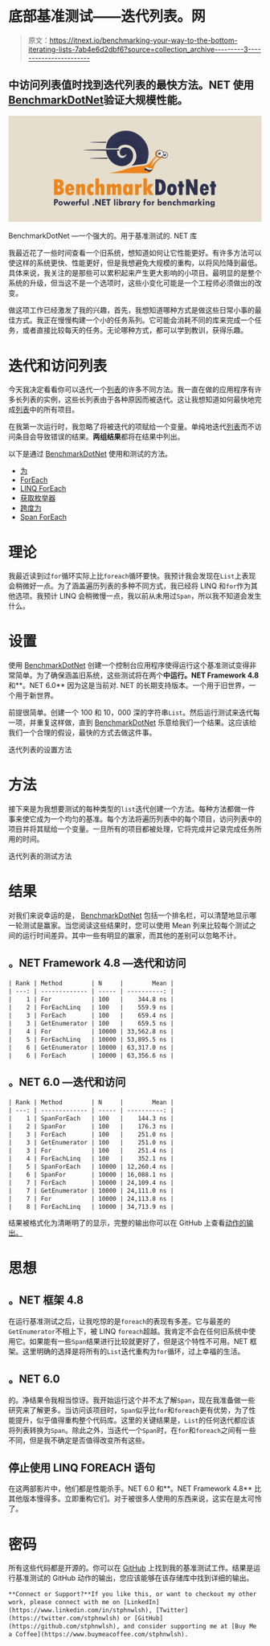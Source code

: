 # 底部基准测试——迭代列表。网

> 原文：<https://itnext.io/benchmarking-your-way-to-the-bottom-iterating-lists-7ab4e6d2dbf6?source=collection_archive---------3----------------------->

## 中访问列表值时找到迭代列表的最快方法。NET 使用[BenchmarkDotNet](https://benchmarkdotnet.org/)验证大规模性能。

![](img/61fad17c4f925a99c0c40e8a7d584b98.png)

BenchmarkDotNet —一个强大的。用于基准测试的. NET 库

我最近花了一些时间查看一个旧系统，想知道如何让它性能更好。有许多方法可以使这样的系统更快、性能更好，但是我想避免大规模的重构，以将风险降到最低。具体来说，我关注的是那些可以累积起来产生更大影响的小项目。最明显的是整个系统的升级，但当这不是一个选项时，这些小变化可能是一个工程师必须做出的改变。

做这项工作已经激发了我的兴趣，首先，我想知道哪种方式是做这些日常小事的最佳方式。我正在慢慢构建一个小的任务系列。它可能会消耗不同的库来完成一个任务，或者直接比较每天的任务。无论哪种方式，都可以学到教训，获得乐趣。

# 迭代和访问列表

今天我决定看看你可以迭代一个[列表](https://docs.microsoft.com/en-us/dotnet/api/system.collections.generic.list-1)的许多不同方法。我一直在做的应用程序有许多长列表的实例，这些长列表由于各种原因而被迭代。这让我想知道如何最快地完成[列表](https://docs.microsoft.com/en-us/dotnet/api/system.collections.generic.list-1)中的所有项目。

在我第一次运行时，我忽略了将被迭代的项赋给一个变量。单纯地迭代[列表](https://docs.microsoft.com/en-us/dotnet/api/system.collections.generic.list-1)而不访问条目会导致错误的结果。**两组结果**都将在结果中列出。

以下是通过 [BenchmarkDotNet](https://benchmarkdotnet.org/) 使用和测试的方法。

*   [为](https://docs.microsoft.com/en-us/dotnet/csharp/language-reference/statements/iteration-statements#the-for-statement)
*   [ForEach](https://docs.microsoft.com/en-us/dotnet/csharp/language-reference/statements/iteration-statements#the-foreach-statement)
*   [LINQ ForEach](https://docs.microsoft.com/en-us/dotnet/api/system.collections.generic.list-1.foreach)
*   [获取枚举器](https://docs.microsoft.com/en-us/dotnet/api/system.collections.generic.ienumerable-1.getenumerator)
*   [跨度为](https://docs.microsoft.com/en-us/dotnet/api/system.span-1)
*   [Span ForEach](https://docs.microsoft.com/en-us/dotnet/api/system.span-1)

# 理论

我最近读到过`for`循环实际上比`foreach`循环要快。我预计我会发现在`List`上表现会稍微好一点。为了涵盖遍历列表的多种不同方式，我已经将 LINQ 和`for`作为其他选项。我预计 LINQ 会稍微慢一点，我以前从未用过`Span`，所以我不知道会发生什么。

# 设置

使用 [BenchmarkDotNet](https://benchmarkdotnet.org/) 创建一个控制台应用程序使得运行这个基准测试变得非常简单。为了确保涵盖旧系统，这些测试将在两个**中运行。NET Framework 4.8** 和**。NET 6.0** 因为这是当前对. NET 的长期支持版本。一个用于旧世界，一个用于新世界。

前提很简单。创建一个 100 和 10，000 深的字符串`List`。然后运行测试来迭代每一项，并重复这样做，直到 [BenchmarkDotNet](https://benchmarkdotnet.org/) 乐意给我们一个结果。这应该给我们一个合理的假设，最快的方式去做这件事。

迭代列表的设置方法

# 方法

接下来是为我想要测试的每种类型的`list`迭代创建一个方法。每种方法都做一件事来使它成为一个均匀的基准。每个方法将遍历列表中的每个项目，访问列表中的项目并将其赋给一个变量。一旦所有的项目都被处理，它将完成并记录完成任务所用的时间。

迭代列表的测试方法

# 结果

对我们来说幸运的是， [BenchmarkDotNet](https://benchmarkdotnet.org/) 包括一个排名栏，可以清楚地显示哪一轮测试是赢家。当您阅读这些结果时，您可以使用 Mean 列来比较每个测试之间的运行时间差异。其中一些有明显的赢家，而其他的差别可以忽略不计。

## 。NET Framework 4.8 —迭代和访问

```
| Rank | Method        | N     |        Mean |
| ---: | ------------- | ----- | ----------: |
|    1 | For           | 100   |    344.8 ns |
|    2 | ForEachLinq   | 100   |    559.9 ns |
|    3 | ForEach       | 100   |    659.4 ns |
|    3 | GetEnumerator | 100   |    659.5 ns |
|    4 | For           | 10000 | 33,562.8 ns |
|    5 | ForEachLinq   | 10000 | 53,895.5 ns |
|    6 | GetEnumerator | 10000 | 63,317.0 ns |
|    6 | ForEach       | 10000 | 63,356.6 ns |
```

## 。NET 6.0 —迭代和访问

```
| Rank | Method        | N     |        Mean |
| ---: | ------------- | ----- | ----------: |
|    1 | SpanForEach   | 100   |    144.3 ns |
|    2 | SpanFor       | 100   |    176.3 ns |
|    3 | ForEach       | 100   |    251.0 ns |
|    3 | GetEnumerator | 100   |    251.0 ns |
|    3 | For           | 100   |    251.4 ns |
|    4 | ForEachLinq   | 100   |    352.1 ns |
|    5 | SpanForEach   | 10000 | 12,260.4 ns |
|    6 | SpanFor       | 10000 | 16,088.1 ns |
|    7 | ForEach       | 10000 | 24,109.4 ns |
|    7 | GetEnumerator | 10000 | 24,111.0 ns |
|    7 | For           | 10000 | 24,113.8 ns |
|    8 | ForEachLinq   | 10000 | 34,713.9 ns |
```

结果被格式化为清晰明了的显示，完整的输出你可以在 GitHub 上查看[动作的输出。](https://github.com/stphnwlsh/Benchmarking/actions)

# 思想

## 。NET 框架 4.8

在运行基准测试之后，让我吃惊的是`foreach`的表现有多差。它与最差的`GetEnumerator`不相上下，被 LINQ `foreach`超越。我肯定不会在任何旧系统中使用它。如果能有一些`Span`结果进行比较就更好了，但是这个特性不可用。NET 框架。这里明确的选择是将所有的`List`迭代重构为`for`循环，过上幸福的生活。

## 。NET 6.0

的。净结果令我相当惊讶。我开始运行这个并不太了解`Span`，现在我准备做一些研究来了解更多。当访问该项目时，`Span`似乎比`for`和`foreach`更有优势，为了性能提升，似乎值得重构整个代码库。这里的关键结果是，`List`的任何迭代都应该将列表转换为`Span`。除此之外，当迭代一个`Span`时，在`for`和`foreach`之间有一些不同，但是我不确定是否值得改变所有这些。

## 停止使用 LINQ FOREACH 语句

在这两部影片中，他们都是性能杀手。NET 6.0 和**。NET Framework 4.8** 比其他版本慢得多。立即重构它们。对于被很多人使用的东西来说，这实在是太可怜了。

# 密码

所有这些代码都是开源的。你可以在 [GitHub](https://github.com/stphnwlsh/Benchmarking) 上找到我的基准测试工作。结果是运行基准测试的 GitHub 动作的输出，您应该能够在该存储库中找到详细的输出。

```
**Connect or Support?**If you like this, or want to checkout my other work, please connect with me on [LinkedIn](https://www.linkedin.com/in/stphnwlsh), [Twitter](https://twitter.com/stphnwlsh) or [GitHub](https://github.com/stphnwlsh), and consider supporting me at [Buy Me a Coffee](https://www.buymeacoffee.com/stphnwlsh).
```